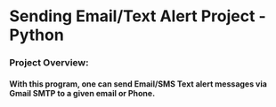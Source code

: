 # Sending Email/Text Alert Project - Python

### Project Overview:
#### With this program, one can send Email/SMS Text alert messages via Gmail SMTP to a given email or Phone.
